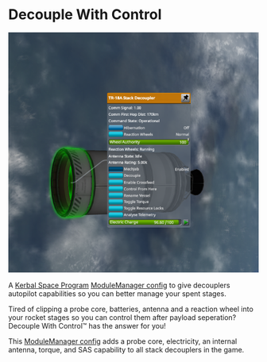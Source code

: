 ﻿# Decouple With Control
![Screenshot](screenshot.png)

A [Kerbal Space Program](https://kerbalspaceprogram.com) [ModuleManager config](https://github.com/sarbian/ModuleManager) to give decouplers autopilot capabilities so you can better manage your spent stages.

Tired of clipping a probe core, batteries, antenna and a reaction wheel into your rocket stages so you can control them after payload seperation? Decouple With Control™ has the answer for you!

This [ModuleManager config](https://github.com/sarbian/ModuleManager) adds a probe core, electricity, an internal antenna, torque, and SAS capability to all stack decouplers in the game.
